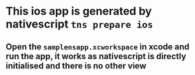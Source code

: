 # This ios app is generated by nativescript `tns prepare ios`

## Open the `samplensapp.xcworkspace` in xcode and run the app, it works as nativescript is directly initialised and there is no other view